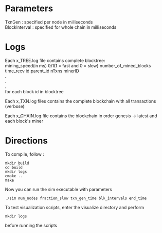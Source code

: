 # Parameters
TxnGen : specified per node in milliseconds  
BlockInterval : specified for whole chain in milliseconds  

# Logs
Each x_TREE.log file contains complete blocktree:  
mining_speed(in ms) 0/1(1 = fast and 0 = slow) number_of_mined_blocks   
time_recv id parent_id nTxns minerID  
.  
.  
.  
for each block id in blocktree  

Each x_TXN.log files contains the complete blockchain with all transactions (verbose)  

Each x_CHAIN.log file contains the blockchain in order genesis -> latest and each block's miner  

# Directions
To compile, follow :

```console
mkdir build
cd build
mkdir logs
cmake ..
make
```

Now you can run the sim executable with parameters
```console
./sim num_nodes fraction_slow txn_gen_time blk_intervals end_time
```

To test visualization scripts, enter the visualize directory and perform
```console
mkdir logs
```
before running the scripts
